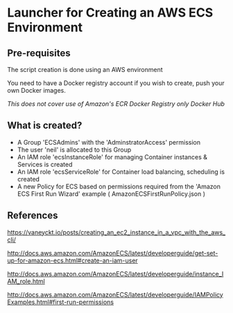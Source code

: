 # Launcher for Creating an AWS ECS Environment

## Pre-requisites

The script creation is done using an AWS environment

You need to have a Docker registry account if you wish to create, push your own Docker images.

*This does not cover use of Amazon's ECR Docker Registry only Docker Hub*

## What is created?

 * A Group 'ECSAdmins' with the 'AdminstratorAccess' permission
 * The user 'neil' is allocated to this Group
 * An IAM role 'ecsInstanceRole' for managing Container instances & Services is created
 * An IAM role 'ecsServiceRole' for Container load balancing, scheduling is created
 * A new Policy for ECS based on permissions required from the 'Amazon ECS First Run Wizard' example ( AmazonECSFirstRunPolicy.json )



## References

https://vaneyckt.io/posts/creating_an_ec2_instance_in_a_vpc_with_the_aws_cli/

http://docs.aws.amazon.com/AmazonECS/latest/developerguide/get-set-up-for-amazon-ecs.html#create-an-iam-user

http://docs.aws.amazon.com/AmazonECS/latest/developerguide/instance_IAM_role.html 

http://docs.aws.amazon.com/AmazonECS/latest/developerguide/IAMPolicyExamples.html#first-run-permissions
